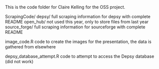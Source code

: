 This is the code folder for Claire Kelling for the OSS project. 

ScrapingCode/
  depsy/
    full scraping information for depsy with complete README
  open_hub/
    not used this year, only to store files from last year
  source_forge/
    full scraping information for sourceforge with complete README

image_code.R
  code to create the images for the presentation, the data is gathered from elsewhere
  
depsy_database_attempt.R
  code to attempt to access the Depsy database (did not work)
